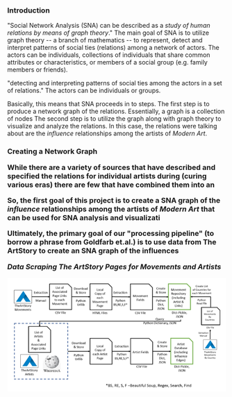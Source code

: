 <h3>Introduction</h3>

"Social Network Analysis (SNA) can be described as a *study of human relations by means of graph theory*." The main goal of SNA is to utilize graph theory -- a branch of mathematics -- to represent, detect and interpret patterns of social ties (relations) among a network of actors. The actors can be individuals, collections of individuals that share common attributes or characteristics, or members of a social group (e.g. family members or friends).




"detecting and interpreting patterns of social ties among the actors in a set of relations." The actors can be individuals or groups.

Basically, this means that SNA proceeds in to steps.  The first step is to produce a network graph of the relations.  Essentially, a graph is a collection of nodes The second step is to utilize the graph along with graph theory to visualize and analyze the relations.  In this case, the relations were talking about are the *influence* relationships among the artists of *Modern Art*.

<h3>Creating a Network Graph</3>

While there are a variety of sources that have described and specified the relations for individual artists during (curing various eras) there are few that have combined them into an 

So, the first goal of this project is to create a SNA graph of the *influence* relationships among the artists of *Modern Art* that can be used for SNA analysis and visualizati


Ultimately, the primary goal of our "processing pipeline" (to borrow a phrase from Goldfarb et.al.) is to use data from The ArtStory to create an SNA graph of the influences

*Data Scraping The ArtStory Pages for Movements and Artists*

![alt text](artstory-data-scraping-resized.png "Data Scraping Process")
